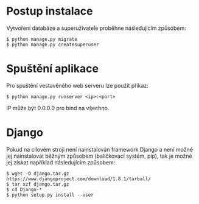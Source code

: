 Postup instalace
==============

Vytvoření databáze a superuživatele proběhne následujícím způsobem:

    $ python manage.py migrate
    $ python manage.py createsuperuser

Spuštění aplikace
===============

Pro spuštění vestavěného web serveru lze použít příkaz:

    $ python manage.py runserver <ip>:<port>

IP může být 0.0.0.0 pro bind na všechno.

Django
=====

Pokud na cílovém stroji není nainstalován framework Django a není možné
jej nainstalovat běžným způsobem (balíčkovací systém, pip), tak je
možné jej získat například následujícím způsobem:

    $ wget -O django.tar.gz https://www.djangoproject.com/download/1.8.1/tarball/
    $ tar xzf django.tar.gz
    $ cd Django-*
    $ python setup.py install --user
